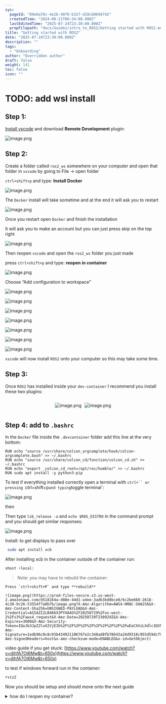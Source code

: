 ```yaml
---
sys:
  pageId: "89e0a78c-4e2b-4070-b327-d28cb0694742"
  createdTime: "2024-08-21T00:24:00.000Z"
  lastEditedTime: "2025-07-24T23:30:00.000Z"
  propFilepath: "docs/Guides/intro_to_ROS2/Getting started with ROS2.md"
title: "Getting started with ROS2"
date: "2025-07-24T23:30:00.000Z"
description: ""
tags:
  - "Onboarding"
author: "Overridden author"
draft: false
weight: 141
toc: false
icon: ""
---
```


# TODO: add wsl install

## Step 1:

[Install vscode](https://code.visualstudio.com/download) and download **Remote Development** plugin:

![image.png](https://prod-files-secure.s3.us-west-2.amazonaws.com/d518164a-d88e-44d1-a4ee-3adb3bd8bce0/efb52993-1881-4a40-b95e-6f020334f022/image.png?X-Amz-Algorithm=AWS4-HMAC-SHA256&X-Amz-Content-Sha256=UNSIGNED-PAYLOAD&X-Amz-Credential=ASIAZI2LB4666WO4RM2U%2F20250729%2Fus-west-2%2Fs3%2Faws4_request&X-Amz-Date=20250729T230923Z&X-Amz-Expires=3600&X-Amz-Security-Token=IQoJb3JpZ2luX2VjEIb%2F%2F%2F%2F%2F%2F%2F%2F%2F%2FwEaCXVzLXdlc3QtMiJHMEUCIQD9cpbS7aJoIFo8uSfh9jeukDLtL6dgAlHXmJPXIVutLAIgLJpFAc13DH0q6pFeqATtvkXIW%2B7115plCJLb%2BMjErNYqiAQIr%2F%2F%2F%2F%2F%2F%2F%2F%2F%2F%2FARAAGgw2Mzc0MjMxODM4MDUiDMlngp3IN6ujmZwCPSrcA%2Fuw3k1L3t4SkvAkzP8EGu%2FdONMwSye8Vs71y2hiQo9ZH7TMnUOrl4WWnwNeThU7EWgE5ATzyXSjfNd4cKtnlUcYfVHK%2BQkYwLa8Vpuf99cPx7KPqVK7YupZjScbmb0DsYL3wlFEK44V3y3rQvSIauAWoJZE0EJ1mEyLzYdNPOOo4pdTZqkSVIdekfJ4GhLlSH4DzdQONvhZeVixzQ2oINZw8Zzun0Whk%2FFFIw%2F9m4R01DvshR3dZPxo8IINKACWshQVEtFAXVXdAEvZlFr3G0C9GFxcACCMzlhR289mR7VNQSbXhc1z5x4jPNJxi7lf6Dgtnm%2B0brqkyHDDmuiMaWTCzTi4iLhtVG%2Fc%2BmZpRxIkkfiKuv4%2BMtST7HzkdF6Au85W8U4KAMCLZycg78agTnSsDNN8wBSTo8LiMCRGokStFoKIYahs3YN0TMmkNJYus%2FQzJLt51YBFnFvp9BF%2Bv%2Bc18q%2FcBXvlHgADW1xcOGbfhw5Ie2RthYrwwp%2F2bd51wRu0%2BngTG3jT%2BNfAyIfj%2Fl0MyhNZO2HtKuiJoLHrt1tEL2nCW%2FIcC3AgCyKWfmVxdbmscDy3ZwLig4Mqlc0974KztLwy2C%2B2%2B2vhTco%2B4xrznQcdLyyiyponiYJ%2FMMCKpcQGOqUBV7tjJlBo1UBs2%2FLsK5NwGVDgqfZK%2Fp1OSEqKu7Isp9aApezglKO8qEiEvuaqeGaVjH8stjqPQt5Bclc7n5Motk1WZRDlydiDuc2%2FfxHrSjH6sFGJaL%2BgSgsWDK1vltR6TOSWCDvQDkHDwtvwZgzxBygmVy6AqbRdUPpOP8eFpYTu1K1iug573o1ZrLK7UhgUI0%2F21%2FaL47W83pWuB69IBHAjdE0N&X-Amz-Signature=6e721f75bd486dc9f9efb642a87ad5f2087b9eed274fcde78569acff1c79c04d&X-Amz-SignedHeaders=host&x-amz-checksum-mode=ENABLED&x-id=GetObject)

## Step 2:

Create a folder called `ros2_ws` somewhere on your computer and open that folder in `vscode` by going to File → open folder 

`ctrl+shift+p` and type: **Install Docker**

![image.png](https://prod-files-secure.s3.us-west-2.amazonaws.com/d518164a-d88e-44d1-a4ee-3adb3bd8bce0/2269dc0e-1cd5-47ff-bceb-c04ad9b2eab0/image.png?X-Amz-Algorithm=AWS4-HMAC-SHA256&X-Amz-Content-Sha256=UNSIGNED-PAYLOAD&X-Amz-Credential=ASIAZI2LB4666WO4RM2U%2F20250729%2Fus-west-2%2Fs3%2Faws4_request&X-Amz-Date=20250729T230923Z&X-Amz-Expires=3600&X-Amz-Security-Token=IQoJb3JpZ2luX2VjEIb%2F%2F%2F%2F%2F%2F%2F%2F%2F%2FwEaCXVzLXdlc3QtMiJHMEUCIQD9cpbS7aJoIFo8uSfh9jeukDLtL6dgAlHXmJPXIVutLAIgLJpFAc13DH0q6pFeqATtvkXIW%2B7115plCJLb%2BMjErNYqiAQIr%2F%2F%2F%2F%2F%2F%2F%2F%2F%2F%2FARAAGgw2Mzc0MjMxODM4MDUiDMlngp3IN6ujmZwCPSrcA%2Fuw3k1L3t4SkvAkzP8EGu%2FdONMwSye8Vs71y2hiQo9ZH7TMnUOrl4WWnwNeThU7EWgE5ATzyXSjfNd4cKtnlUcYfVHK%2BQkYwLa8Vpuf99cPx7KPqVK7YupZjScbmb0DsYL3wlFEK44V3y3rQvSIauAWoJZE0EJ1mEyLzYdNPOOo4pdTZqkSVIdekfJ4GhLlSH4DzdQONvhZeVixzQ2oINZw8Zzun0Whk%2FFFIw%2F9m4R01DvshR3dZPxo8IINKACWshQVEtFAXVXdAEvZlFr3G0C9GFxcACCMzlhR289mR7VNQSbXhc1z5x4jPNJxi7lf6Dgtnm%2B0brqkyHDDmuiMaWTCzTi4iLhtVG%2Fc%2BmZpRxIkkfiKuv4%2BMtST7HzkdF6Au85W8U4KAMCLZycg78agTnSsDNN8wBSTo8LiMCRGokStFoKIYahs3YN0TMmkNJYus%2FQzJLt51YBFnFvp9BF%2Bv%2Bc18q%2FcBXvlHgADW1xcOGbfhw5Ie2RthYrwwp%2F2bd51wRu0%2BngTG3jT%2BNfAyIfj%2Fl0MyhNZO2HtKuiJoLHrt1tEL2nCW%2FIcC3AgCyKWfmVxdbmscDy3ZwLig4Mqlc0974KztLwy2C%2B2%2B2vhTco%2B4xrznQcdLyyiyponiYJ%2FMMCKpcQGOqUBV7tjJlBo1UBs2%2FLsK5NwGVDgqfZK%2Fp1OSEqKu7Isp9aApezglKO8qEiEvuaqeGaVjH8stjqPQt5Bclc7n5Motk1WZRDlydiDuc2%2FfxHrSjH6sFGJaL%2BgSgsWDK1vltR6TOSWCDvQDkHDwtvwZgzxBygmVy6AqbRdUPpOP8eFpYTu1K1iug573o1ZrLK7UhgUI0%2F21%2FaL47W83pWuB69IBHAjdE0N&X-Amz-Signature=1a1b24b5a29a2ea6bf081744b3cb72a631eb9be7987656f687e205335002f49b&X-Amz-SignedHeaders=host&x-amz-checksum-mode=ENABLED&x-id=GetObject)

The `Docker` install will take sometime and at the end it will ask you to restart

![image.png](https://prod-files-secure.s3.us-west-2.amazonaws.com/d518164a-d88e-44d1-a4ee-3adb3bd8bce0/ed233f78-be33-4b1f-b89c-9c346c0e961e/image.png?X-Amz-Algorithm=AWS4-HMAC-SHA256&X-Amz-Content-Sha256=UNSIGNED-PAYLOAD&X-Amz-Credential=ASIAZI2LB4666WO4RM2U%2F20250729%2Fus-west-2%2Fs3%2Faws4_request&X-Amz-Date=20250729T230923Z&X-Amz-Expires=3600&X-Amz-Security-Token=IQoJb3JpZ2luX2VjEIb%2F%2F%2F%2F%2F%2F%2F%2F%2F%2FwEaCXVzLXdlc3QtMiJHMEUCIQD9cpbS7aJoIFo8uSfh9jeukDLtL6dgAlHXmJPXIVutLAIgLJpFAc13DH0q6pFeqATtvkXIW%2B7115plCJLb%2BMjErNYqiAQIr%2F%2F%2F%2F%2F%2F%2F%2F%2F%2F%2FARAAGgw2Mzc0MjMxODM4MDUiDMlngp3IN6ujmZwCPSrcA%2Fuw3k1L3t4SkvAkzP8EGu%2FdONMwSye8Vs71y2hiQo9ZH7TMnUOrl4WWnwNeThU7EWgE5ATzyXSjfNd4cKtnlUcYfVHK%2BQkYwLa8Vpuf99cPx7KPqVK7YupZjScbmb0DsYL3wlFEK44V3y3rQvSIauAWoJZE0EJ1mEyLzYdNPOOo4pdTZqkSVIdekfJ4GhLlSH4DzdQONvhZeVixzQ2oINZw8Zzun0Whk%2FFFIw%2F9m4R01DvshR3dZPxo8IINKACWshQVEtFAXVXdAEvZlFr3G0C9GFxcACCMzlhR289mR7VNQSbXhc1z5x4jPNJxi7lf6Dgtnm%2B0brqkyHDDmuiMaWTCzTi4iLhtVG%2Fc%2BmZpRxIkkfiKuv4%2BMtST7HzkdF6Au85W8U4KAMCLZycg78agTnSsDNN8wBSTo8LiMCRGokStFoKIYahs3YN0TMmkNJYus%2FQzJLt51YBFnFvp9BF%2Bv%2Bc18q%2FcBXvlHgADW1xcOGbfhw5Ie2RthYrwwp%2F2bd51wRu0%2BngTG3jT%2BNfAyIfj%2Fl0MyhNZO2HtKuiJoLHrt1tEL2nCW%2FIcC3AgCyKWfmVxdbmscDy3ZwLig4Mqlc0974KztLwy2C%2B2%2B2vhTco%2B4xrznQcdLyyiyponiYJ%2FMMCKpcQGOqUBV7tjJlBo1UBs2%2FLsK5NwGVDgqfZK%2Fp1OSEqKu7Isp9aApezglKO8qEiEvuaqeGaVjH8stjqPQt5Bclc7n5Motk1WZRDlydiDuc2%2FfxHrSjH6sFGJaL%2BgSgsWDK1vltR6TOSWCDvQDkHDwtvwZgzxBygmVy6AqbRdUPpOP8eFpYTu1K1iug573o1ZrLK7UhgUI0%2F21%2FaL47W83pWuB69IBHAjdE0N&X-Amz-Signature=2b68fc0834befe4835fc1bd7f56757cc225106d0e6b98adb04f416a6d0de8d93&X-Amz-SignedHeaders=host&x-amz-checksum-mode=ENABLED&x-id=GetObject)

Once you restart open `Docker` and finish the installation

It will ask you to make an account but you can just press skip on the top right

![image.png](https://prod-files-secure.s3.us-west-2.amazonaws.com/d518164a-d88e-44d1-a4ee-3adb3bd8bce0/21010ad9-1659-4fd9-9f59-9932a09b2a3d/image.png?X-Amz-Algorithm=AWS4-HMAC-SHA256&X-Amz-Content-Sha256=UNSIGNED-PAYLOAD&X-Amz-Credential=ASIAZI2LB4666WO4RM2U%2F20250729%2Fus-west-2%2Fs3%2Faws4_request&X-Amz-Date=20250729T230923Z&X-Amz-Expires=3600&X-Amz-Security-Token=IQoJb3JpZ2luX2VjEIb%2F%2F%2F%2F%2F%2F%2F%2F%2F%2FwEaCXVzLXdlc3QtMiJHMEUCIQD9cpbS7aJoIFo8uSfh9jeukDLtL6dgAlHXmJPXIVutLAIgLJpFAc13DH0q6pFeqATtvkXIW%2B7115plCJLb%2BMjErNYqiAQIr%2F%2F%2F%2F%2F%2F%2F%2F%2F%2F%2FARAAGgw2Mzc0MjMxODM4MDUiDMlngp3IN6ujmZwCPSrcA%2Fuw3k1L3t4SkvAkzP8EGu%2FdONMwSye8Vs71y2hiQo9ZH7TMnUOrl4WWnwNeThU7EWgE5ATzyXSjfNd4cKtnlUcYfVHK%2BQkYwLa8Vpuf99cPx7KPqVK7YupZjScbmb0DsYL3wlFEK44V3y3rQvSIauAWoJZE0EJ1mEyLzYdNPOOo4pdTZqkSVIdekfJ4GhLlSH4DzdQONvhZeVixzQ2oINZw8Zzun0Whk%2FFFIw%2F9m4R01DvshR3dZPxo8IINKACWshQVEtFAXVXdAEvZlFr3G0C9GFxcACCMzlhR289mR7VNQSbXhc1z5x4jPNJxi7lf6Dgtnm%2B0brqkyHDDmuiMaWTCzTi4iLhtVG%2Fc%2BmZpRxIkkfiKuv4%2BMtST7HzkdF6Au85W8U4KAMCLZycg78agTnSsDNN8wBSTo8LiMCRGokStFoKIYahs3YN0TMmkNJYus%2FQzJLt51YBFnFvp9BF%2Bv%2Bc18q%2FcBXvlHgADW1xcOGbfhw5Ie2RthYrwwp%2F2bd51wRu0%2BngTG3jT%2BNfAyIfj%2Fl0MyhNZO2HtKuiJoLHrt1tEL2nCW%2FIcC3AgCyKWfmVxdbmscDy3ZwLig4Mqlc0974KztLwy2C%2B2%2B2vhTco%2B4xrznQcdLyyiyponiYJ%2FMMCKpcQGOqUBV7tjJlBo1UBs2%2FLsK5NwGVDgqfZK%2Fp1OSEqKu7Isp9aApezglKO8qEiEvuaqeGaVjH8stjqPQt5Bclc7n5Motk1WZRDlydiDuc2%2FfxHrSjH6sFGJaL%2BgSgsWDK1vltR6TOSWCDvQDkHDwtvwZgzxBygmVy6AqbRdUPpOP8eFpYTu1K1iug573o1ZrLK7UhgUI0%2F21%2FaL47W83pWuB69IBHAjdE0N&X-Amz-Signature=6024654a3c7a70d6fca12cd0afdd6df6925c18c2f991a6e4ef4d4aa42b6c7b78&X-Amz-SignedHeaders=host&x-amz-checksum-mode=ENABLED&x-id=GetObject)

Then reopen `vscode` and open the `ros2_ws` folder you just made

press `ctrl+shift+p` and type: **reopen in container**

![image.png](https://prod-files-secure.s3.us-west-2.amazonaws.com/d518164a-d88e-44d1-a4ee-3adb3bd8bce0/4e93b8c2-41ad-488c-8095-c74205196118/image.png?X-Amz-Algorithm=AWS4-HMAC-SHA256&X-Amz-Content-Sha256=UNSIGNED-PAYLOAD&X-Amz-Credential=ASIAZI2LB4666WO4RM2U%2F20250729%2Fus-west-2%2Fs3%2Faws4_request&X-Amz-Date=20250729T230923Z&X-Amz-Expires=3600&X-Amz-Security-Token=IQoJb3JpZ2luX2VjEIb%2F%2F%2F%2F%2F%2F%2F%2F%2F%2FwEaCXVzLXdlc3QtMiJHMEUCIQD9cpbS7aJoIFo8uSfh9jeukDLtL6dgAlHXmJPXIVutLAIgLJpFAc13DH0q6pFeqATtvkXIW%2B7115plCJLb%2BMjErNYqiAQIr%2F%2F%2F%2F%2F%2F%2F%2F%2F%2F%2FARAAGgw2Mzc0MjMxODM4MDUiDMlngp3IN6ujmZwCPSrcA%2Fuw3k1L3t4SkvAkzP8EGu%2FdONMwSye8Vs71y2hiQo9ZH7TMnUOrl4WWnwNeThU7EWgE5ATzyXSjfNd4cKtnlUcYfVHK%2BQkYwLa8Vpuf99cPx7KPqVK7YupZjScbmb0DsYL3wlFEK44V3y3rQvSIauAWoJZE0EJ1mEyLzYdNPOOo4pdTZqkSVIdekfJ4GhLlSH4DzdQONvhZeVixzQ2oINZw8Zzun0Whk%2FFFIw%2F9m4R01DvshR3dZPxo8IINKACWshQVEtFAXVXdAEvZlFr3G0C9GFxcACCMzlhR289mR7VNQSbXhc1z5x4jPNJxi7lf6Dgtnm%2B0brqkyHDDmuiMaWTCzTi4iLhtVG%2Fc%2BmZpRxIkkfiKuv4%2BMtST7HzkdF6Au85W8U4KAMCLZycg78agTnSsDNN8wBSTo8LiMCRGokStFoKIYahs3YN0TMmkNJYus%2FQzJLt51YBFnFvp9BF%2Bv%2Bc18q%2FcBXvlHgADW1xcOGbfhw5Ie2RthYrwwp%2F2bd51wRu0%2BngTG3jT%2BNfAyIfj%2Fl0MyhNZO2HtKuiJoLHrt1tEL2nCW%2FIcC3AgCyKWfmVxdbmscDy3ZwLig4Mqlc0974KztLwy2C%2B2%2B2vhTco%2B4xrznQcdLyyiyponiYJ%2FMMCKpcQGOqUBV7tjJlBo1UBs2%2FLsK5NwGVDgqfZK%2Fp1OSEqKu7Isp9aApezglKO8qEiEvuaqeGaVjH8stjqPQt5Bclc7n5Motk1WZRDlydiDuc2%2FfxHrSjH6sFGJaL%2BgSgsWDK1vltR6TOSWCDvQDkHDwtvwZgzxBygmVy6AqbRdUPpOP8eFpYTu1K1iug573o1ZrLK7UhgUI0%2F21%2FaL47W83pWuB69IBHAjdE0N&X-Amz-Signature=e7079d52bb155039aece8e42dd360d4c319eb4020c33ccc7b13436baef2c3cc4&X-Amz-SignedHeaders=host&x-amz-checksum-mode=ENABLED&x-id=GetObject)

Choose “Add configuration to workspace”

![image.png](https://prod-files-secure.s3.us-west-2.amazonaws.com/d518164a-d88e-44d1-a4ee-3adb3bd8bce0/9560b282-5060-4989-ba37-97e7b2c22476/image.png?X-Amz-Algorithm=AWS4-HMAC-SHA256&X-Amz-Content-Sha256=UNSIGNED-PAYLOAD&X-Amz-Credential=ASIAZI2LB4666WO4RM2U%2F20250729%2Fus-west-2%2Fs3%2Faws4_request&X-Amz-Date=20250729T230923Z&X-Amz-Expires=3600&X-Amz-Security-Token=IQoJb3JpZ2luX2VjEIb%2F%2F%2F%2F%2F%2F%2F%2F%2F%2FwEaCXVzLXdlc3QtMiJHMEUCIQD9cpbS7aJoIFo8uSfh9jeukDLtL6dgAlHXmJPXIVutLAIgLJpFAc13DH0q6pFeqATtvkXIW%2B7115plCJLb%2BMjErNYqiAQIr%2F%2F%2F%2F%2F%2F%2F%2F%2F%2F%2FARAAGgw2Mzc0MjMxODM4MDUiDMlngp3IN6ujmZwCPSrcA%2Fuw3k1L3t4SkvAkzP8EGu%2FdONMwSye8Vs71y2hiQo9ZH7TMnUOrl4WWnwNeThU7EWgE5ATzyXSjfNd4cKtnlUcYfVHK%2BQkYwLa8Vpuf99cPx7KPqVK7YupZjScbmb0DsYL3wlFEK44V3y3rQvSIauAWoJZE0EJ1mEyLzYdNPOOo4pdTZqkSVIdekfJ4GhLlSH4DzdQONvhZeVixzQ2oINZw8Zzun0Whk%2FFFIw%2F9m4R01DvshR3dZPxo8IINKACWshQVEtFAXVXdAEvZlFr3G0C9GFxcACCMzlhR289mR7VNQSbXhc1z5x4jPNJxi7lf6Dgtnm%2B0brqkyHDDmuiMaWTCzTi4iLhtVG%2Fc%2BmZpRxIkkfiKuv4%2BMtST7HzkdF6Au85W8U4KAMCLZycg78agTnSsDNN8wBSTo8LiMCRGokStFoKIYahs3YN0TMmkNJYus%2FQzJLt51YBFnFvp9BF%2Bv%2Bc18q%2FcBXvlHgADW1xcOGbfhw5Ie2RthYrwwp%2F2bd51wRu0%2BngTG3jT%2BNfAyIfj%2Fl0MyhNZO2HtKuiJoLHrt1tEL2nCW%2FIcC3AgCyKWfmVxdbmscDy3ZwLig4Mqlc0974KztLwy2C%2B2%2B2vhTco%2B4xrznQcdLyyiyponiYJ%2FMMCKpcQGOqUBV7tjJlBo1UBs2%2FLsK5NwGVDgqfZK%2Fp1OSEqKu7Isp9aApezglKO8qEiEvuaqeGaVjH8stjqPQt5Bclc7n5Motk1WZRDlydiDuc2%2FfxHrSjH6sFGJaL%2BgSgsWDK1vltR6TOSWCDvQDkHDwtvwZgzxBygmVy6AqbRdUPpOP8eFpYTu1K1iug573o1ZrLK7UhgUI0%2F21%2FaL47W83pWuB69IBHAjdE0N&X-Amz-Signature=d02830485377eda6667df49f6fd5a547897dc70a1688f30988dcfb624b49c296&X-Amz-SignedHeaders=host&x-amz-checksum-mode=ENABLED&x-id=GetObject)

![image.png](https://prod-files-secure.s3.us-west-2.amazonaws.com/d518164a-d88e-44d1-a4ee-3adb3bd8bce0/2ee63f81-886b-48e8-a553-dc6e5eac99e4/image.png?X-Amz-Algorithm=AWS4-HMAC-SHA256&X-Amz-Content-Sha256=UNSIGNED-PAYLOAD&X-Amz-Credential=ASIAZI2LB4666WO4RM2U%2F20250729%2Fus-west-2%2Fs3%2Faws4_request&X-Amz-Date=20250729T230923Z&X-Amz-Expires=3600&X-Amz-Security-Token=IQoJb3JpZ2luX2VjEIb%2F%2F%2F%2F%2F%2F%2F%2F%2F%2FwEaCXVzLXdlc3QtMiJHMEUCIQD9cpbS7aJoIFo8uSfh9jeukDLtL6dgAlHXmJPXIVutLAIgLJpFAc13DH0q6pFeqATtvkXIW%2B7115plCJLb%2BMjErNYqiAQIr%2F%2F%2F%2F%2F%2F%2F%2F%2F%2F%2FARAAGgw2Mzc0MjMxODM4MDUiDMlngp3IN6ujmZwCPSrcA%2Fuw3k1L3t4SkvAkzP8EGu%2FdONMwSye8Vs71y2hiQo9ZH7TMnUOrl4WWnwNeThU7EWgE5ATzyXSjfNd4cKtnlUcYfVHK%2BQkYwLa8Vpuf99cPx7KPqVK7YupZjScbmb0DsYL3wlFEK44V3y3rQvSIauAWoJZE0EJ1mEyLzYdNPOOo4pdTZqkSVIdekfJ4GhLlSH4DzdQONvhZeVixzQ2oINZw8Zzun0Whk%2FFFIw%2F9m4R01DvshR3dZPxo8IINKACWshQVEtFAXVXdAEvZlFr3G0C9GFxcACCMzlhR289mR7VNQSbXhc1z5x4jPNJxi7lf6Dgtnm%2B0brqkyHDDmuiMaWTCzTi4iLhtVG%2Fc%2BmZpRxIkkfiKuv4%2BMtST7HzkdF6Au85W8U4KAMCLZycg78agTnSsDNN8wBSTo8LiMCRGokStFoKIYahs3YN0TMmkNJYus%2FQzJLt51YBFnFvp9BF%2Bv%2Bc18q%2FcBXvlHgADW1xcOGbfhw5Ie2RthYrwwp%2F2bd51wRu0%2BngTG3jT%2BNfAyIfj%2Fl0MyhNZO2HtKuiJoLHrt1tEL2nCW%2FIcC3AgCyKWfmVxdbmscDy3ZwLig4Mqlc0974KztLwy2C%2B2%2B2vhTco%2B4xrznQcdLyyiyponiYJ%2FMMCKpcQGOqUBV7tjJlBo1UBs2%2FLsK5NwGVDgqfZK%2Fp1OSEqKu7Isp9aApezglKO8qEiEvuaqeGaVjH8stjqPQt5Bclc7n5Motk1WZRDlydiDuc2%2FfxHrSjH6sFGJaL%2BgSgsWDK1vltR6TOSWCDvQDkHDwtvwZgzxBygmVy6AqbRdUPpOP8eFpYTu1K1iug573o1ZrLK7UhgUI0%2F21%2FaL47W83pWuB69IBHAjdE0N&X-Amz-Signature=26e5b51aa34b89d4797fc6c207c5f2c2a131f633052938467e0e11d9b8675c85&X-Amz-SignedHeaders=host&x-amz-checksum-mode=ENABLED&x-id=GetObject)

![image.png](https://prod-files-secure.s3.us-west-2.amazonaws.com/d518164a-d88e-44d1-a4ee-3adb3bd8bce0/e0fd626c-c8b6-4b2c-95d1-fa4c26514504/image.png?X-Amz-Algorithm=AWS4-HMAC-SHA256&X-Amz-Content-Sha256=UNSIGNED-PAYLOAD&X-Amz-Credential=ASIAZI2LB4666WO4RM2U%2F20250729%2Fus-west-2%2Fs3%2Faws4_request&X-Amz-Date=20250729T230923Z&X-Amz-Expires=3600&X-Amz-Security-Token=IQoJb3JpZ2luX2VjEIb%2F%2F%2F%2F%2F%2F%2F%2F%2F%2FwEaCXVzLXdlc3QtMiJHMEUCIQD9cpbS7aJoIFo8uSfh9jeukDLtL6dgAlHXmJPXIVutLAIgLJpFAc13DH0q6pFeqATtvkXIW%2B7115plCJLb%2BMjErNYqiAQIr%2F%2F%2F%2F%2F%2F%2F%2F%2F%2F%2FARAAGgw2Mzc0MjMxODM4MDUiDMlngp3IN6ujmZwCPSrcA%2Fuw3k1L3t4SkvAkzP8EGu%2FdONMwSye8Vs71y2hiQo9ZH7TMnUOrl4WWnwNeThU7EWgE5ATzyXSjfNd4cKtnlUcYfVHK%2BQkYwLa8Vpuf99cPx7KPqVK7YupZjScbmb0DsYL3wlFEK44V3y3rQvSIauAWoJZE0EJ1mEyLzYdNPOOo4pdTZqkSVIdekfJ4GhLlSH4DzdQONvhZeVixzQ2oINZw8Zzun0Whk%2FFFIw%2F9m4R01DvshR3dZPxo8IINKACWshQVEtFAXVXdAEvZlFr3G0C9GFxcACCMzlhR289mR7VNQSbXhc1z5x4jPNJxi7lf6Dgtnm%2B0brqkyHDDmuiMaWTCzTi4iLhtVG%2Fc%2BmZpRxIkkfiKuv4%2BMtST7HzkdF6Au85W8U4KAMCLZycg78agTnSsDNN8wBSTo8LiMCRGokStFoKIYahs3YN0TMmkNJYus%2FQzJLt51YBFnFvp9BF%2Bv%2Bc18q%2FcBXvlHgADW1xcOGbfhw5Ie2RthYrwwp%2F2bd51wRu0%2BngTG3jT%2BNfAyIfj%2Fl0MyhNZO2HtKuiJoLHrt1tEL2nCW%2FIcC3AgCyKWfmVxdbmscDy3ZwLig4Mqlc0974KztLwy2C%2B2%2B2vhTco%2B4xrznQcdLyyiyponiYJ%2FMMCKpcQGOqUBV7tjJlBo1UBs2%2FLsK5NwGVDgqfZK%2Fp1OSEqKu7Isp9aApezglKO8qEiEvuaqeGaVjH8stjqPQt5Bclc7n5Motk1WZRDlydiDuc2%2FfxHrSjH6sFGJaL%2BgSgsWDK1vltR6TOSWCDvQDkHDwtvwZgzxBygmVy6AqbRdUPpOP8eFpYTu1K1iug573o1ZrLK7UhgUI0%2F21%2FaL47W83pWuB69IBHAjdE0N&X-Amz-Signature=55b9254ba89938c20f50e2aead3ca874ef61fb6fad069c1e081631c07f0642e7&X-Amz-SignedHeaders=host&x-amz-checksum-mode=ENABLED&x-id=GetObject)

![image.png](https://prod-files-secure.s3.us-west-2.amazonaws.com/d518164a-d88e-44d1-a4ee-3adb3bd8bce0/a2e13f50-d2ab-4719-a4c2-7ced634bfc9d/image.png?X-Amz-Algorithm=AWS4-HMAC-SHA256&X-Amz-Content-Sha256=UNSIGNED-PAYLOAD&X-Amz-Credential=ASIAZI2LB4666WO4RM2U%2F20250729%2Fus-west-2%2Fs3%2Faws4_request&X-Amz-Date=20250729T230923Z&X-Amz-Expires=3600&X-Amz-Security-Token=IQoJb3JpZ2luX2VjEIb%2F%2F%2F%2F%2F%2F%2F%2F%2F%2FwEaCXVzLXdlc3QtMiJHMEUCIQD9cpbS7aJoIFo8uSfh9jeukDLtL6dgAlHXmJPXIVutLAIgLJpFAc13DH0q6pFeqATtvkXIW%2B7115plCJLb%2BMjErNYqiAQIr%2F%2F%2F%2F%2F%2F%2F%2F%2F%2F%2FARAAGgw2Mzc0MjMxODM4MDUiDMlngp3IN6ujmZwCPSrcA%2Fuw3k1L3t4SkvAkzP8EGu%2FdONMwSye8Vs71y2hiQo9ZH7TMnUOrl4WWnwNeThU7EWgE5ATzyXSjfNd4cKtnlUcYfVHK%2BQkYwLa8Vpuf99cPx7KPqVK7YupZjScbmb0DsYL3wlFEK44V3y3rQvSIauAWoJZE0EJ1mEyLzYdNPOOo4pdTZqkSVIdekfJ4GhLlSH4DzdQONvhZeVixzQ2oINZw8Zzun0Whk%2FFFIw%2F9m4R01DvshR3dZPxo8IINKACWshQVEtFAXVXdAEvZlFr3G0C9GFxcACCMzlhR289mR7VNQSbXhc1z5x4jPNJxi7lf6Dgtnm%2B0brqkyHDDmuiMaWTCzTi4iLhtVG%2Fc%2BmZpRxIkkfiKuv4%2BMtST7HzkdF6Au85W8U4KAMCLZycg78agTnSsDNN8wBSTo8LiMCRGokStFoKIYahs3YN0TMmkNJYus%2FQzJLt51YBFnFvp9BF%2Bv%2Bc18q%2FcBXvlHgADW1xcOGbfhw5Ie2RthYrwwp%2F2bd51wRu0%2BngTG3jT%2BNfAyIfj%2Fl0MyhNZO2HtKuiJoLHrt1tEL2nCW%2FIcC3AgCyKWfmVxdbmscDy3ZwLig4Mqlc0974KztLwy2C%2B2%2B2vhTco%2B4xrznQcdLyyiyponiYJ%2FMMCKpcQGOqUBV7tjJlBo1UBs2%2FLsK5NwGVDgqfZK%2Fp1OSEqKu7Isp9aApezglKO8qEiEvuaqeGaVjH8stjqPQt5Bclc7n5Motk1WZRDlydiDuc2%2FfxHrSjH6sFGJaL%2BgSgsWDK1vltR6TOSWCDvQDkHDwtvwZgzxBygmVy6AqbRdUPpOP8eFpYTu1K1iug573o1ZrLK7UhgUI0%2F21%2FaL47W83pWuB69IBHAjdE0N&X-Amz-Signature=fc9bbebce3913069e83d444160593dec120333edac8c572005f99cbd9f548f2f&X-Amz-SignedHeaders=host&x-amz-checksum-mode=ENABLED&x-id=GetObject)

![image.png](https://prod-files-secure.s3.us-west-2.amazonaws.com/d518164a-d88e-44d1-a4ee-3adb3bd8bce0/6cc478ad-aaba-4bf7-9fcc-403277ab896c/image.png?X-Amz-Algorithm=AWS4-HMAC-SHA256&X-Amz-Content-Sha256=UNSIGNED-PAYLOAD&X-Amz-Credential=ASIAZI2LB4666WO4RM2U%2F20250729%2Fus-west-2%2Fs3%2Faws4_request&X-Amz-Date=20250729T230923Z&X-Amz-Expires=3600&X-Amz-Security-Token=IQoJb3JpZ2luX2VjEIb%2F%2F%2F%2F%2F%2F%2F%2F%2F%2FwEaCXVzLXdlc3QtMiJHMEUCIQD9cpbS7aJoIFo8uSfh9jeukDLtL6dgAlHXmJPXIVutLAIgLJpFAc13DH0q6pFeqATtvkXIW%2B7115plCJLb%2BMjErNYqiAQIr%2F%2F%2F%2F%2F%2F%2F%2F%2F%2F%2FARAAGgw2Mzc0MjMxODM4MDUiDMlngp3IN6ujmZwCPSrcA%2Fuw3k1L3t4SkvAkzP8EGu%2FdONMwSye8Vs71y2hiQo9ZH7TMnUOrl4WWnwNeThU7EWgE5ATzyXSjfNd4cKtnlUcYfVHK%2BQkYwLa8Vpuf99cPx7KPqVK7YupZjScbmb0DsYL3wlFEK44V3y3rQvSIauAWoJZE0EJ1mEyLzYdNPOOo4pdTZqkSVIdekfJ4GhLlSH4DzdQONvhZeVixzQ2oINZw8Zzun0Whk%2FFFIw%2F9m4R01DvshR3dZPxo8IINKACWshQVEtFAXVXdAEvZlFr3G0C9GFxcACCMzlhR289mR7VNQSbXhc1z5x4jPNJxi7lf6Dgtnm%2B0brqkyHDDmuiMaWTCzTi4iLhtVG%2Fc%2BmZpRxIkkfiKuv4%2BMtST7HzkdF6Au85W8U4KAMCLZycg78agTnSsDNN8wBSTo8LiMCRGokStFoKIYahs3YN0TMmkNJYus%2FQzJLt51YBFnFvp9BF%2Bv%2Bc18q%2FcBXvlHgADW1xcOGbfhw5Ie2RthYrwwp%2F2bd51wRu0%2BngTG3jT%2BNfAyIfj%2Fl0MyhNZO2HtKuiJoLHrt1tEL2nCW%2FIcC3AgCyKWfmVxdbmscDy3ZwLig4Mqlc0974KztLwy2C%2B2%2B2vhTco%2B4xrznQcdLyyiyponiYJ%2FMMCKpcQGOqUBV7tjJlBo1UBs2%2FLsK5NwGVDgqfZK%2Fp1OSEqKu7Isp9aApezglKO8qEiEvuaqeGaVjH8stjqPQt5Bclc7n5Motk1WZRDlydiDuc2%2FfxHrSjH6sFGJaL%2BgSgsWDK1vltR6TOSWCDvQDkHDwtvwZgzxBygmVy6AqbRdUPpOP8eFpYTu1K1iug573o1ZrLK7UhgUI0%2F21%2FaL47W83pWuB69IBHAjdE0N&X-Amz-Signature=bceb4979c549e8f6111659020249d49c91038bb924d7d1df890826801ada9ebe&X-Amz-SignedHeaders=host&x-amz-checksum-mode=ENABLED&x-id=GetObject)

![image.png](https://prod-files-secure.s3.us-west-2.amazonaws.com/d518164a-d88e-44d1-a4ee-3adb3bd8bce0/53255b28-f75e-430f-b9e3-c0ac8577e42b/image.png?X-Amz-Algorithm=AWS4-HMAC-SHA256&X-Amz-Content-Sha256=UNSIGNED-PAYLOAD&X-Amz-Credential=ASIAZI2LB4666WO4RM2U%2F20250729%2Fus-west-2%2Fs3%2Faws4_request&X-Amz-Date=20250729T230923Z&X-Amz-Expires=3600&X-Amz-Security-Token=IQoJb3JpZ2luX2VjEIb%2F%2F%2F%2F%2F%2F%2F%2F%2F%2FwEaCXVzLXdlc3QtMiJHMEUCIQD9cpbS7aJoIFo8uSfh9jeukDLtL6dgAlHXmJPXIVutLAIgLJpFAc13DH0q6pFeqATtvkXIW%2B7115plCJLb%2BMjErNYqiAQIr%2F%2F%2F%2F%2F%2F%2F%2F%2F%2F%2FARAAGgw2Mzc0MjMxODM4MDUiDMlngp3IN6ujmZwCPSrcA%2Fuw3k1L3t4SkvAkzP8EGu%2FdONMwSye8Vs71y2hiQo9ZH7TMnUOrl4WWnwNeThU7EWgE5ATzyXSjfNd4cKtnlUcYfVHK%2BQkYwLa8Vpuf99cPx7KPqVK7YupZjScbmb0DsYL3wlFEK44V3y3rQvSIauAWoJZE0EJ1mEyLzYdNPOOo4pdTZqkSVIdekfJ4GhLlSH4DzdQONvhZeVixzQ2oINZw8Zzun0Whk%2FFFIw%2F9m4R01DvshR3dZPxo8IINKACWshQVEtFAXVXdAEvZlFr3G0C9GFxcACCMzlhR289mR7VNQSbXhc1z5x4jPNJxi7lf6Dgtnm%2B0brqkyHDDmuiMaWTCzTi4iLhtVG%2Fc%2BmZpRxIkkfiKuv4%2BMtST7HzkdF6Au85W8U4KAMCLZycg78agTnSsDNN8wBSTo8LiMCRGokStFoKIYahs3YN0TMmkNJYus%2FQzJLt51YBFnFvp9BF%2Bv%2Bc18q%2FcBXvlHgADW1xcOGbfhw5Ie2RthYrwwp%2F2bd51wRu0%2BngTG3jT%2BNfAyIfj%2Fl0MyhNZO2HtKuiJoLHrt1tEL2nCW%2FIcC3AgCyKWfmVxdbmscDy3ZwLig4Mqlc0974KztLwy2C%2B2%2B2vhTco%2B4xrznQcdLyyiyponiYJ%2FMMCKpcQGOqUBV7tjJlBo1UBs2%2FLsK5NwGVDgqfZK%2Fp1OSEqKu7Isp9aApezglKO8qEiEvuaqeGaVjH8stjqPQt5Bclc7n5Motk1WZRDlydiDuc2%2FfxHrSjH6sFGJaL%2BgSgsWDK1vltR6TOSWCDvQDkHDwtvwZgzxBygmVy6AqbRdUPpOP8eFpYTu1K1iug573o1ZrLK7UhgUI0%2F21%2FaL47W83pWuB69IBHAjdE0N&X-Amz-Signature=3979d7a9bd98420324065b122b48c8195fb910056531a5e49252610122ffd109&X-Amz-SignedHeaders=host&x-amz-checksum-mode=ENABLED&x-id=GetObject)

![image.png](https://prod-files-secure.s3.us-west-2.amazonaws.com/d518164a-d88e-44d1-a4ee-3adb3bd8bce0/7c562767-5af9-4ffb-97d1-327bcdf4ee00/image.png?X-Amz-Algorithm=AWS4-HMAC-SHA256&X-Amz-Content-Sha256=UNSIGNED-PAYLOAD&X-Amz-Credential=ASIAZI2LB4666WO4RM2U%2F20250729%2Fus-west-2%2Fs3%2Faws4_request&X-Amz-Date=20250729T230923Z&X-Amz-Expires=3600&X-Amz-Security-Token=IQoJb3JpZ2luX2VjEIb%2F%2F%2F%2F%2F%2F%2F%2F%2F%2FwEaCXVzLXdlc3QtMiJHMEUCIQD9cpbS7aJoIFo8uSfh9jeukDLtL6dgAlHXmJPXIVutLAIgLJpFAc13DH0q6pFeqATtvkXIW%2B7115plCJLb%2BMjErNYqiAQIr%2F%2F%2F%2F%2F%2F%2F%2F%2F%2F%2FARAAGgw2Mzc0MjMxODM4MDUiDMlngp3IN6ujmZwCPSrcA%2Fuw3k1L3t4SkvAkzP8EGu%2FdONMwSye8Vs71y2hiQo9ZH7TMnUOrl4WWnwNeThU7EWgE5ATzyXSjfNd4cKtnlUcYfVHK%2BQkYwLa8Vpuf99cPx7KPqVK7YupZjScbmb0DsYL3wlFEK44V3y3rQvSIauAWoJZE0EJ1mEyLzYdNPOOo4pdTZqkSVIdekfJ4GhLlSH4DzdQONvhZeVixzQ2oINZw8Zzun0Whk%2FFFIw%2F9m4R01DvshR3dZPxo8IINKACWshQVEtFAXVXdAEvZlFr3G0C9GFxcACCMzlhR289mR7VNQSbXhc1z5x4jPNJxi7lf6Dgtnm%2B0brqkyHDDmuiMaWTCzTi4iLhtVG%2Fc%2BmZpRxIkkfiKuv4%2BMtST7HzkdF6Au85W8U4KAMCLZycg78agTnSsDNN8wBSTo8LiMCRGokStFoKIYahs3YN0TMmkNJYus%2FQzJLt51YBFnFvp9BF%2Bv%2Bc18q%2FcBXvlHgADW1xcOGbfhw5Ie2RthYrwwp%2F2bd51wRu0%2BngTG3jT%2BNfAyIfj%2Fl0MyhNZO2HtKuiJoLHrt1tEL2nCW%2FIcC3AgCyKWfmVxdbmscDy3ZwLig4Mqlc0974KztLwy2C%2B2%2B2vhTco%2B4xrznQcdLyyiyponiYJ%2FMMCKpcQGOqUBV7tjJlBo1UBs2%2FLsK5NwGVDgqfZK%2Fp1OSEqKu7Isp9aApezglKO8qEiEvuaqeGaVjH8stjqPQt5Bclc7n5Motk1WZRDlydiDuc2%2FfxHrSjH6sFGJaL%2BgSgsWDK1vltR6TOSWCDvQDkHDwtvwZgzxBygmVy6AqbRdUPpOP8eFpYTu1K1iug573o1ZrLK7UhgUI0%2F21%2FaL47W83pWuB69IBHAjdE0N&X-Amz-Signature=17bfba0eb6cada9eb2c810f8211132176048c8c7a45283fbf57c3dc924b57d74&X-Amz-SignedHeaders=host&x-amz-checksum-mode=ENABLED&x-id=GetObject)

`vscode` will now install `ROS2` onto your computer so this may take some time.

## Step 3:

Once `ROS2` has installed inside your `dev-container` I recommend you install these two plugins:

<div style="display: flex;flex-direction: row; column-gap:10px; max-width: 630px;justify-content: center;">
<div>

![image.png](https://prod-files-secure.s3.us-west-2.amazonaws.com/d518164a-d88e-44d1-a4ee-3adb3bd8bce0/3fc3d550-5a54-4ba1-ba6b-faa01cdb7369/image.png?X-Amz-Algorithm=AWS4-HMAC-SHA256&X-Amz-Content-Sha256=UNSIGNED-PAYLOAD&X-Amz-Credential=ASIAZI2LB4664Y5JVIS7%2F20250729%2Fus-west-2%2Fs3%2Faws4_request&X-Amz-Date=20250729T230927Z&X-Amz-Expires=3600&X-Amz-Security-Token=IQoJb3JpZ2luX2VjEIb%2F%2F%2F%2F%2F%2F%2F%2F%2F%2FwEaCXVzLXdlc3QtMiJGMEQCIDWjcY%2F5aSlGRMtSBOLhEGsNamibYagInqT4Z%2Bo9Uv%2FaAiBfRgiq6MLrLj0VyqX7U7jSD38yamW3%2FeZdmzdwxi3SySqIBAiv%2F%2F%2F%2F%2F%2F%2F%2F%2F%2F8BEAAaDDYzNzQyMzE4MzgwNSIMasVkFGq4IpWYAEfvKtwD0sJjDlPoDAiEDjSSkfMam8SyO3N93OH0FQP5xUV4Edz89XOJrY%2F02s7ryR7DVHCWAD66UrSsH9HmmKXA5EwAr8RM1CuPd%2Fxy%2BKe2oG%2BqM0ohqkgFpBkcpihFYNdtYhs6zoKKyhSDJAwKtU3SgXdWi57Y6epUg59h0e4pl2p2eMQxgwOHQlVDiEJ6mxeiY8QtkujqWpqyLDFoOrxHEwKlsY%2B3NUNSJPLtWSlH8hRpyNjTamwrAD4YimGTjihV30%2B1%2BAwWpjmR1GFMgCvWJOYWa6odPaM6DPrOItLzcKYZK%2Bgvavs7R6QZKneN2AnfEglZp%2FpG3SbGxVDwl9s5ownyxg%2BWZs127GaKdsv%2Bc1FY1nOIQtY96Msjz8ZGNcPcNv1Bb1tSQh%2FJo1%2B%2Fr6%2Fe2m7kYFJPR4FUfVSTPhv4m0C3KkljeM%2BS8gr8H6aSbkR6OnYf2eZGynD0epESRF6HnAaLewszdF5p9bcD14TQxgNWucuIOkbJ832B5E%2BwNFDiIS5v7XjjFsaZSEvVs3j7dbUxGfT%2FtZHOTiDhiVPofBU5E02o%2BV2GGszn2bq%2FMrR1Kp8QBn3%2FsHLIe2mw%2F8hb9%2BTt%2BIxpa8BXbkHE0Lad7AwyhnLrJ%2Fvi1zexuBEyv8YwrIqlxAY6pgG0oYMrzD2duNEmfthFVGAZmUbH%2FwEp9HSvxyjFWOYOTZcrQSEo%2F%2Bpb%2FcVFcH2DADkgsEar6pRAtjsD%2B2ZujwEqc5ms3HzRKVqSEPKt7FegkfqwVsWMOenjPiiHcy6KtUnCVlRbEWSkIMLu7bFPzWWm%2FVHKVvjD9b6yyocY%2BeYA%2BOwC9aKborTUkrmVyIxGJKZKyh8HCHt59x4L9bCTGzUfGV8fFsnc&X-Amz-Signature=738723de0a53b68f09bd0f7adad54245e6a10bc30bf841e6b3d4eb22d786ae9f&X-Amz-SignedHeaders=host&x-amz-checksum-mode=ENABLED&x-id=GetObject)

</div>
<div>

![image.png](https://prod-files-secure.s3.us-west-2.amazonaws.com/d518164a-d88e-44d1-a4ee-3adb3bd8bce0/d994cc66-13c2-4093-a5a3-f84cf4601a82/image.png?X-Amz-Algorithm=AWS4-HMAC-SHA256&X-Amz-Content-Sha256=UNSIGNED-PAYLOAD&X-Amz-Credential=ASIAZI2LB4662UQRAYNO%2F20250729%2Fus-west-2%2Fs3%2Faws4_request&X-Amz-Date=20250729T230927Z&X-Amz-Expires=3600&X-Amz-Security-Token=IQoJb3JpZ2luX2VjEIb%2F%2F%2F%2F%2F%2F%2F%2F%2F%2FwEaCXVzLXdlc3QtMiJHMEUCIHU7zWZDmSs26Z5x2m8zwrYaBf1noXr1g6n9GxEyBgUlAiEA2fe9fj3%2FyGuqWIwy8t7Dsh%2BuHu%2BVk%2FEobQqQBkPGSLQqiAQIr%2F%2F%2F%2F%2F%2F%2F%2F%2F%2F%2FARAAGgw2Mzc0MjMxODM4MDUiDFOY3HBAzCcTC9Uo8yrcA653l2VrfytgIZknDuMgl%2FkytitOKaE1ANPCQ1o4mzG47M8XyL%2BMr4IhfpDsOi93ww4%2B9wLsZQSvWWMgKLjWmTHNs4zMH8XyXm0CydeUSJXSqeKKVlh0iVQ4gIW5cVflVbO1fQtT5SFgMqCQDSg5RSAgU4n%2BZ%2F1Z%2BlqGrTYrPDsocz4TxP45WLGmqKaxh%2FPSLThYiuNyxtC6nf4cu1JMiuyM8tT%2FMhuMsT%2Be9SBRJGDUazXF5qGSWv9Dw4KPKvJyPlaLJdVB9gqi5bLcsmEBNfb7yHmvSWFZ6GU2gWkyiuLCLWlNGalZ5wQ1irxH6cU7Imo53ivPEx4RFvvI2o4wUmw4dv%2FPYw2J32D4Ji1MtrylCH%2BArC%2BrSWAcB%2FkwLn3NQVrlnURFv4v1Cvdygce1Gb7bd3B1GnUDah2Mt3S0fX40ea52ZWwjfodpLzIX2CdxH2fl87ZXe0nz994cEqf6Kxeq66TKv59Cse17NVCQcnV%2FYSts%2Fyjk0VuQuAnnq0WFDq8WCf4erR5HNjFpOYfADmVNKI%2BU2%2FwR6BwR69Aj6LZsBtA6IJX%2BMKtriAJpkTOo3DFi4r%2B7nllqxo3FrdAhiEO4gg8O%2B8VlcpD4ALBGc4GICsa%2F2a8%2BAQZTZWWsMK%2BKpcQGOqUBonToOg8yYl2Jt0KBGnWIh4yspau31njDWmN0IXPnhn3iy81el7JEzB4lAWl5TOokknBUuZ7wAc60s%2BtSwbV3E8UEHOeeyRBux1pd0CjZQFjfVY65RN3XeQjiLaf5sU7mtNZW6wq8rH2kcOgYSmu6RwNdngm5Hkl4tJZ6xasH1l5YHL8ISt7s4UgnO%2FonOOF%2BN42D%2FFAuMj6cAK%2BIsp7Tt3GPglxE&X-Amz-Signature=90e8e72328d2848479799c2151b6c8163c4498dcf379ea87a9f1cfc1c8c9567f&X-Amz-SignedHeaders=host&x-amz-checksum-mode=ENABLED&x-id=GetObject)

</div>
</div>

## Step 4: add to `.bashrc`

In the `Docker` file inside the `.devcontainer` folder add this line at the very bottom: 

```docker
RUN echo "source /usr/share/colcon_argcomplete/hook/colcon-argcomplete.bash" >> ~/.bashrc
RUN echo "source /usr/share/colcon_cd/function/colcon_cd.sh" >> ~/.bashrc
RUN echo "export _colcon_cd_root=/opt/ros/humble/" >> ~/.bashrc
RUN sudo apt install -y python3-pip 
```

To test if everything installed correctly open a terminal with `ctrl+`` or pressing `ctrl+shift+p` and typing `toggle terminal`:

![image.png](https://prod-files-secure.s3.us-west-2.amazonaws.com/d518164a-d88e-44d1-a4ee-3adb3bd8bce0/6a4943d8-b04e-4c02-9a58-775f3384d1a5/image.png?X-Amz-Algorithm=AWS4-HMAC-SHA256&X-Amz-Content-Sha256=UNSIGNED-PAYLOAD&X-Amz-Credential=ASIAZI2LB4666WO4RM2U%2F20250729%2Fus-west-2%2Fs3%2Faws4_request&X-Amz-Date=20250729T230923Z&X-Amz-Expires=3600&X-Amz-Security-Token=IQoJb3JpZ2luX2VjEIb%2F%2F%2F%2F%2F%2F%2F%2F%2F%2FwEaCXVzLXdlc3QtMiJHMEUCIQD9cpbS7aJoIFo8uSfh9jeukDLtL6dgAlHXmJPXIVutLAIgLJpFAc13DH0q6pFeqATtvkXIW%2B7115plCJLb%2BMjErNYqiAQIr%2F%2F%2F%2F%2F%2F%2F%2F%2F%2F%2FARAAGgw2Mzc0MjMxODM4MDUiDMlngp3IN6ujmZwCPSrcA%2Fuw3k1L3t4SkvAkzP8EGu%2FdONMwSye8Vs71y2hiQo9ZH7TMnUOrl4WWnwNeThU7EWgE5ATzyXSjfNd4cKtnlUcYfVHK%2BQkYwLa8Vpuf99cPx7KPqVK7YupZjScbmb0DsYL3wlFEK44V3y3rQvSIauAWoJZE0EJ1mEyLzYdNPOOo4pdTZqkSVIdekfJ4GhLlSH4DzdQONvhZeVixzQ2oINZw8Zzun0Whk%2FFFIw%2F9m4R01DvshR3dZPxo8IINKACWshQVEtFAXVXdAEvZlFr3G0C9GFxcACCMzlhR289mR7VNQSbXhc1z5x4jPNJxi7lf6Dgtnm%2B0brqkyHDDmuiMaWTCzTi4iLhtVG%2Fc%2BmZpRxIkkfiKuv4%2BMtST7HzkdF6Au85W8U4KAMCLZycg78agTnSsDNN8wBSTo8LiMCRGokStFoKIYahs3YN0TMmkNJYus%2FQzJLt51YBFnFvp9BF%2Bv%2Bc18q%2FcBXvlHgADW1xcOGbfhw5Ie2RthYrwwp%2F2bd51wRu0%2BngTG3jT%2BNfAyIfj%2Fl0MyhNZO2HtKuiJoLHrt1tEL2nCW%2FIcC3AgCyKWfmVxdbmscDy3ZwLig4Mqlc0974KztLwy2C%2B2%2B2vhTco%2B4xrznQcdLyyiyponiYJ%2FMMCKpcQGOqUBV7tjJlBo1UBs2%2FLsK5NwGVDgqfZK%2Fp1OSEqKu7Isp9aApezglKO8qEiEvuaqeGaVjH8stjqPQt5Bclc7n5Motk1WZRDlydiDuc2%2FfxHrSjH6sFGJaL%2BgSgsWDK1vltR6TOSWCDvQDkHDwtvwZgzxBygmVy6AqbRdUPpOP8eFpYTu1K1iug573o1ZrLK7UhgUI0%2F21%2FaL47W83pWuB69IBHAjdE0N&X-Amz-Signature=6acc4ea35152a3f09d6189db73fbb777c290695d19fa59867617a651ab651087&X-Amz-SignedHeaders=host&x-amz-checksum-mode=ENABLED&x-id=GetObject)

then 

Then type `lsb_release -a` and `echo $ROS_DISTRO` in the command prompt and you should get similar responses:

![image.png](https://prod-files-secure.s3.us-west-2.amazonaws.com/d518164a-d88e-44d1-a4ee-3adb3bd8bce0/3e635dec-a805-4e85-8b9e-d000e5b71a4e/image.png?X-Amz-Algorithm=AWS4-HMAC-SHA256&X-Amz-Content-Sha256=UNSIGNED-PAYLOAD&X-Amz-Credential=ASIAZI2LB4666WO4RM2U%2F20250729%2Fus-west-2%2Fs3%2Faws4_request&X-Amz-Date=20250729T230923Z&X-Amz-Expires=3600&X-Amz-Security-Token=IQoJb3JpZ2luX2VjEIb%2F%2F%2F%2F%2F%2F%2F%2F%2F%2FwEaCXVzLXdlc3QtMiJHMEUCIQD9cpbS7aJoIFo8uSfh9jeukDLtL6dgAlHXmJPXIVutLAIgLJpFAc13DH0q6pFeqATtvkXIW%2B7115plCJLb%2BMjErNYqiAQIr%2F%2F%2F%2F%2F%2F%2F%2F%2F%2F%2FARAAGgw2Mzc0MjMxODM4MDUiDMlngp3IN6ujmZwCPSrcA%2Fuw3k1L3t4SkvAkzP8EGu%2FdONMwSye8Vs71y2hiQo9ZH7TMnUOrl4WWnwNeThU7EWgE5ATzyXSjfNd4cKtnlUcYfVHK%2BQkYwLa8Vpuf99cPx7KPqVK7YupZjScbmb0DsYL3wlFEK44V3y3rQvSIauAWoJZE0EJ1mEyLzYdNPOOo4pdTZqkSVIdekfJ4GhLlSH4DzdQONvhZeVixzQ2oINZw8Zzun0Whk%2FFFIw%2F9m4R01DvshR3dZPxo8IINKACWshQVEtFAXVXdAEvZlFr3G0C9GFxcACCMzlhR289mR7VNQSbXhc1z5x4jPNJxi7lf6Dgtnm%2B0brqkyHDDmuiMaWTCzTi4iLhtVG%2Fc%2BmZpRxIkkfiKuv4%2BMtST7HzkdF6Au85W8U4KAMCLZycg78agTnSsDNN8wBSTo8LiMCRGokStFoKIYahs3YN0TMmkNJYus%2FQzJLt51YBFnFvp9BF%2Bv%2Bc18q%2FcBXvlHgADW1xcOGbfhw5Ie2RthYrwwp%2F2bd51wRu0%2BngTG3jT%2BNfAyIfj%2Fl0MyhNZO2HtKuiJoLHrt1tEL2nCW%2FIcC3AgCyKWfmVxdbmscDy3ZwLig4Mqlc0974KztLwy2C%2B2%2B2vhTco%2B4xrznQcdLyyiyponiYJ%2FMMCKpcQGOqUBV7tjJlBo1UBs2%2FLsK5NwGVDgqfZK%2Fp1OSEqKu7Isp9aApezglKO8qEiEvuaqeGaVjH8stjqPQt5Bclc7n5Motk1WZRDlydiDuc2%2FfxHrSjH6sFGJaL%2BgSgsWDK1vltR6TOSWCDvQDkHDwtvwZgzxBygmVy6AqbRdUPpOP8eFpYTu1K1iug573o1ZrLK7UhgUI0%2F21%2FaL47W83pWuB69IBHAjdE0N&X-Amz-Signature=16c416ccd966959af722cc3804aae9fbcfe797e8722aaa7715ac16f85a9796fb&X-Amz-SignedHeaders=host&x-amz-checksum-mode=ENABLED&x-id=GetObject)

Install:  to get displays to pass over

```bash
 sudo apt install xcb
```

After installing xcb in the container outside of the container run:

```python
xhost +local:
```

> Note: you may have to rebuild the container:

	Press `ctrl+shift+P` and type **rebuild**

	![image.png](https://prod-files-secure.s3.us-west-2.amazonaws.com/d518164a-d88e-44d1-a4ee-3adb3bd8bce0/6c2be660-2618-4c38-9c26-53554f7a0b7b/image.png?X-Amz-Algorithm=AWS4-HMAC-SHA256&X-Amz-Content-Sha256=UNSIGNED-PAYLOAD&X-Amz-Credential=ASIAZI2LB466X3PYXA4G%2F20250729%2Fus-west-2%2Fs3%2Faws4_request&X-Amz-Date=20250729T230929Z&X-Amz-Expires=3600&X-Amz-Security-Token=IQoJb3JpZ2luX2VjEIb%2F%2F%2F%2F%2F%2F%2F%2F%2F%2FwEaCXVzLXdlc3QtMiJHMEUCIBNGzIye9cmsSMstJ95Yy%2BZQL%2Fwl8MNfb58CpLFfRiCKAiEAw6Obxz2jAfKHnw8EbrLwbF7f55zoKDN8pijN9D1CqcoqiAQIr%2F%2F%2F%2F%2F%2F%2F%2F%2F%2F%2FARAAGgw2Mzc0MjMxODM4MDUiDP4vkdLXArwKKk9xeSrcA0A7FIttnqLACWWCqJRloEaYSYuI%2BWj0DUF2cagswIFd5GYhXWMoEdlgGhvCFFRDtj2CRXQvASqjkSGEnLioWYiOz2x2rsOtE5r%2Fh%2FfS72wb3EDS7sRhG9HX7nJanTTaAfjoHKNr3tcGPjnDCJWmIqm2nYB%2FI8e%2Bu9us29SKK1P0Hz9yTRk%2BUx6rm0vozZvBLUX9YrrXCaKCy1%2Fk08C3rHgC62fwjUo%2FR9L%2BVXIB2Ru3RqO5WQrMfm%2BBExN%2FgG4IU%2F0K9F59JHwTNkWTYeSu7YZWzKvDVRc1gJpUWEO12xtiSchEvL%2FUBUpn9wObQKIAQq0OtIlUGgr3OjdAXFIG2XapPCUQrdMoD5beAyYWL%2Fb%2FMCbhf2n3Zqgh8UjJdaWZEGev0t3O9rAQHfPAlAegmY5htA%2F8QmykTWyqo4FyVMzzgONI%2Fb4n%2FGPH3lUIZm0nSRx06FfJP5hrYsCVUQwGBnMSToWKSBjU27AcvtKe29AxbbmcuJHahHZq%2BRAVxCHM%2Brk2%2BY6e55jtO7Uy4lsTZlQppAlF5hst%2ByD3O4ogFZGUIr3HvXsvpB5d5%2BSRlQKlOnE6LQlBDHehEb%2Fy8KVyEhRWnyseePcppOnrntz9ISD1gEhRIvlFuazn5lULMIWKpcQGOqUBp%2Fr7SULw7t3yvKM6dAEkEDJwC1lKAi7qUk48%2FAR0c3kiVfOhrqfGdJyZEx9kEKwcyn0CsgGJ88vjLoh5WaV1QiyHjBPV0NZGlbvG9AOU%2B4QRn9Vvd9Ze3xngSstP%2B3D7aYbVdqfwxUMM85NsAg9NgaCjHqng5QKtYcwIfy5HKBU%2Bt3vommMaL5Dyo5F4NyzacrMnEFuo9LYhE6uML9eJmoNknGzq&X-Amz-Signature=1edb96c0c8c93b434921106767e2c348ad8fb78643a24d9318c955d59dcf9b82&X-Amz-SignedHeaders=host&x-amz-checksum-mode=ENABLED&x-id=GetObject)

video guide if you get stuck: [https://www.youtube.com/watch?v=dihfA7Ol6Mw&t=650s](https://www.youtube.com/watch?v=dihfA7Ol6Mw&t=650s)

to test if windows forward run in the container:

```bash
rviz2
```

Now you should be setup and should move onto the next guide 

<details>
      <summary>how do I reopen my container?</summary>
      TODO:
  </details>
